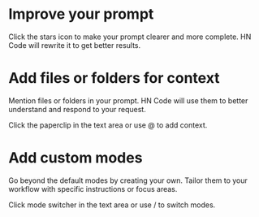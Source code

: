 # Improve your prompt

Click the stars icon to make your prompt clearer and more complete. HN Code will rewrite it to get better results.

# Add files or folders for context

Mention files or folders in your prompt. HN Code will use them to better understand and respond to your request.

Click the paperclip in the text area or use @ to add context.

# Add custom modes

Go beyond the default modes by creating your own. Tailor them to your workflow with specific instructions or focus areas.

Click mode switcher in the text area or use / to switch modes.
